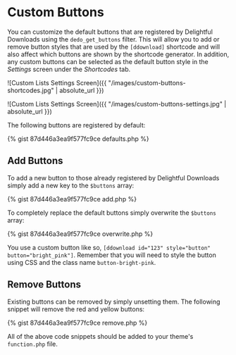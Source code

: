 # Custom Buttons

<p>You can customize the default buttons that are registered by Delightful Downloads using the <code>dedo_get_buttons</code> filter. This will allow you to add or remove button styles that are used by the <code>&#91;ddownload&#93;</code> shortcode and will also affect which buttons are shown by the shortcode generator. In addition, any custom buttons can be selected as the default button style in the <em>Settings</em> screen under the <em>Shortcodes</em> tab.</p>

![Custom Lists Settings Screen]({{ "/images/custom-buttons-shortcodes.jpg" | absolute_url }})

![Custom Lists Settings Screen]({{ "/images/custom-buttons-settings.jpg" | absolute_url }})

<p>The following buttons are registered by default:</p>

{% gist 87d446a3ea9f577fc9ce defaults.php %}

<h2>Add Buttons</h2>

<p>To add a new button to those already registered by Delightful Downloads simply add a new key to the <code>$buttons</code> array:</p>

{% gist 87d446a3ea9f577fc9ce add.php %}

<p>To completely replace the default buttons simply overwrite the <code>$buttons</code> array:</p>

{% gist 87d446a3ea9f577fc9ce overwrite.php %}

<p>You use a custom button like so, <code>&#91;ddownload id="123" style="button" button="bright_pink"&#93;</code>. Remember that you will need to style the button using CSS and the class name <code>button-bright-pink</code>.</p>

<h2>Remove Buttons</h2>
<p>Existing buttons can be removed by simply unsetting them. The following snippet will remove the red and yellow buttons:</p>

{% gist 87d446a3ea9f577fc9ce remove.php %}

<p>All of the above code snippets should be added to your theme's <code>function.php</code> file.</p>